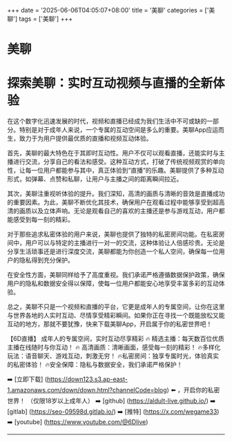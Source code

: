 +++
date = '2025-06-06T04:05:07+08:00'
title = '美聊'
categories = ['美聊']
tags = ['美聊']
+++

# 美聊

# 探索美聊：实时互动视频与直播的全新体验

在这个数字化迅速发展的时代，视频和直播已经成为我们生活中不可或缺的一部分。特别是对于成年人来说，一个专属的互动空间是多么的重要。美聊App应运而生，致力于为用户提供最优质的直播和视频互动体验。

首先，美聊的最大特色在于其即时互动性。用户不仅可以观看直播，还能实时与主播进行交流，分享自己的看法和感受。这种互动方式，打破了传统视频观赏的单向性，让每一位用户都能参与其中，真正体验到“直播”的乐趣。美聊提供了多种互动形式，如弹幕、点赞和私聊，让用户与主播之间的距离瞬间拉近。

其次，美聊注重视听体验的提升。我们深知，高清的画质与清晰的音效是直播成功的重要因素。为此，美聊不断优化其技术，确保用户在观看过程中能够享受到超高清的画质以及立体声响。无论是观看自己的喜欢的主播还是参与游戏互动，用户都能感受到每一刻的精彩。

对于那些追求私密体验的用户来说，美聊也提供了独特的私密房间功能。在私密房间中，用户可以与特定的主播进行一对一的交流，这种体验让人倍感珍贵。无论是分享生活琐事还是进行深度交流，美聊都能为你创造一个私人空间，确保每一位用户的隐私得到充分保护。

在安全性方面，美聊同样给予了高度重视。我们承诺严格遵循数据保护政策，确保用户的隐私和数据安全得以保障，使每一位用户都能安心地享受丰富多彩的互动体验。

总之，美聊不只是一个视频和直播的平台，它更是成年人的专属空间，让你在这里与世界各地的人实时互动、尽情享受精彩瞬间。如果你正在寻找一个既能放松又能互动的地方，那就不要犹豫，快来下载美聊App，开启属于你的私密世界吧！

【6D直播】
成年人的专属空间，实时互动尽享精彩
🔥 精选主播：每天数百位优质主播在线随时与你互动！
🔥 高清画质：清晰画面，感受每一刻的精彩！
🔥多样化玩法：语音聊天、游戏互动，刺激无穷！
🔥私密房间：独享专属时光，体验真实的私密体验！
🔥安全保障：隐私与数据安全，我们承诺严格保护！

➡️ [立即下载] (https://down123.s3.ap-east-1.amazonaws.com/down/down.html?channelCode=blog) ⬅️ ，开启你的私密世界！
（仅限18岁以上成年人）
➡️ [github] (https://aldult-live.github.io/)
➡️ [gitlab] (https://seo-09598d.gitlab.io/)
➡️ [推特] (https://x.com/wegame33)
➡️ [youtube] (https://www.youtube.com/@6Dlive)

---
